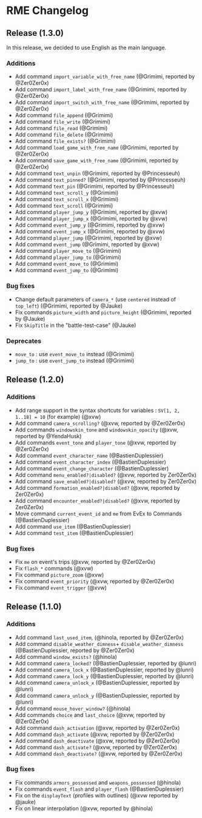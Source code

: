 # RME Changelog

## Release (1.3.0)

In this release, we decided to use English as the main language.

### Additions
- Add command `import_variable_with_free_name` (@Grimimi, reported by @Zer0Zer0x)
- Add command `import_label_with_free_name` (@Grimimi, reported by @Zer0Zer0x)
- Add command `import_switch_with_free_name` (@Grimimi, reported by @Zer0Zer0x)
- Add command `file_append` (@Grimimi)
- Add command `file_write` (@Grimimi)
- Add command `file_read` (@Grimimi)
- Add command `file_delete` (@Grimimi)
- Add command `file_exists?` (@Grimimi)
- Add command `load_game_with_free_name` (@Grimimi, reported by @Zer0Zer0x)
- Add command `save_game_with_free_name` (@Grimimi, reported by @Zer0Zer0x)
- Add command `text_unpin` (@Grimimi, reported by @Princesseuh)
- Add command `text_pinned?` (@Grimimi, reported by @Princesseuh)
- Add command `text_pin` (@Grimimi, reported by @Princesseuh)
- Add command `text_scroll_y` (@Grimimi)
- Add command `text_scroll_x` (@Grimimi)
- Add command `text_scroll` (@Grimimi)
- Add command `player_jump_y` (@Grimimi, reported by @xvw)
- Add command `player_jump_x` (@Grimimi, reported by @xvw)
- Add command `event_jump_y` (@Grimimi, reported by @xvw)
- Add command `event_jump_x` (@Grimimi, reported by @xvw)
- Add command `player_jump` (@Grimimi, reported by @xvw)
- Add command `event_jump` (@Grimimi, reported by @xvw)
- Add command `player_move_to` (@Grimimi)
- Add command `player_jump_to` (@Grimimi)
- Add command `event_move_to` (@Grimimi)
- Add command `event_jump_to` (@Grimimi)

### Bug fixes
- Change default parameters of `camera_*` (use `centered` instead of `top_left`) (@Grimimi, reported by @Jauke)
- Fix commands `picture_width` and `picture_height` (@Grimimi, reported by @Jauke)
- Fix `SkipTitle` in the "battle-test-case" (@Jauke)

### Deprecates
- `move_to` : use `event_move_to` instead (@Grimimi)
- `jump_to` : use `event_jump_to` instead (@Grimimi)

## Release (1.2.0)

### Additions
* Add range support in the syntax shortcuts for variables : `SV[1, 2, 1..18] = 10` (for example) (@xvw)
* Add command `camera_scrolling?` (@xvw, reported by @Zer0Zer0x)
* Add commands `windowskin_tone` and `windowskin_opacity` (@xvw, reported by @YendaHusk)
* Add commands `event_tone` and `player_tone` (@xvw, reported by @Zer0Zer0x)
* Add command `event_character_name` (@BastienDuplessier)
* Add command `event_character_index` (@BastienDuplessier)
* Add command `event_change_character` (@BastienDuplessier)
* Add command `menu_enabled?|disabled?` (@xvw, reported by Zer0Zer0x)
* Add command `save_enabled?|disabled?` (@xvw, reported by Zer0Zer0x)
* Add command `formation_enabled?|disabled?` (@xvw, reported by Zer0Zer0x)
* Add command `encounter_enabled?|disabled?` (@xvw, reported by Zer0Zer0x)
* Move command `current_event_id` and `me` from EvEx to Commands (@BastienDuplessier)
* Add command `use_item` (@BastienDuplessier)
* Add command `test_item` (@BastienDuplessier)

### Bug fixes
* Fix `me` on event's trips (@xvw, reported by @Zer0Zer0x)
* Fix `flash_*` commands (@xvw)
* Fix command `picture_zoom` (@xvw)
* Fix command `event_priority` (@xvw, reported by @Zer0Zer0x)
* Fix command `event_trigger` (@xvw)

## Release (1.1.0)

### Additions
* Add command `last_used_item`, (@hinola, reported by @Zer0Zer0x)
* Add command `disable_weather_dimness`+ `disable_weather_dimness` (@BastienDuplessier, reported by @Zer0Zer0x)
* Add command `window_exists?` (@hinola)
* Add command `camera_locked?` (@BastienDuplessier, reported by @lunri)
* Add command `camera_lock_x` (@BastienDuplessier, reported by @lunri)
* Add command `camera_lock_y` (@BastienDuplessier, reported by @lunri)
* Add command `camera_unlock_x` (@BastienDuplessier, reported by @lunri)
* Add command `camera_unlock_y` (@BastienDuplessier, reported by @lunri)
* Add command `mouse_hover_window?` (@hinola)
* Add commands `choice` and `last_choice` (@xvw, reported by @Zer0Zer0x)
* Add command `dash_activation` (@xvw, reported by @Zer0Zer0x)
* Add command `dash_activate` (@xvw, reported by @Zer0Zer0x)
* Add command `dash_deactivate` (@xvw, reported by @Zer0Zer0x)
* Add command `dash_activate?` (@xvw, reported by @Zer0Zer0x)
* Add command `dash_deactivate?` (@xvw, reported by @Zer0Zer0x)

### Bug fixes
*  Fix commands `armors_possessed` and `weapons_possessed` (@hinola)
*  Fix commands `event_flash` and `player_flash` (@BastienDuplessier)
*  Fix on the `displayText` (profiles with outlines) (@xvw reported by @jauke)
*  Fix on linear interpolation (@xvw, reported by @hinola)
